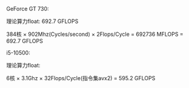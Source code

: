 GeForce GT 730:

理论算力float: 692.7 GFLOPS 

384核 × 902Mhz(Cycles/second) × 2Flops/Cycle = 692736 MFLOPS = 692.7 GFLOPS

i5-10500:

理论算力float: 

6核 × 3.1Ghz × 32Flops/Cycle(指令集avx2) = 595.2 GFLOPS

